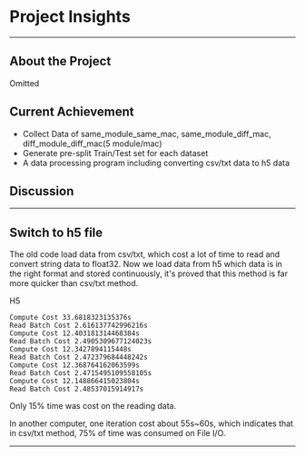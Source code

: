 # **Project  Insights**

***

## About  the  Project
Omitted



## Current Achievement

* Collect Data of same_module_same_mac, same_module_diff_mac, diff_module_diff_mac(5 module/mac)
* Generate pre-split Train/Test set  for each dataset
* A data processing program including converting csv/txt data to h5 data




##  Discussion

***

## Switch to h5 file

The old code load data from csv/txt, which cost a lot of time to read and convert string data to float32. Now we load data from h5 which data is in the right format and stored continuously, it's proved that this method is far more quicker than csv/txt method.

H5

```
Compute Cost 33.6818323135376s
Read Batch Cost 2.616137742996216s
Compute Cost 12.403181314468384s
Read Batch Cost 2.4905309677124023s
Compute Cost 12.3427894115448s
Read Batch Cost 2.472379684448242s
Compute Cost 12.368764162063599s
Read Batch Cost 2.4715495109558105s
Compute Cost 12.148866415023804s
Read Batch Cost 2.48537015914917s
```

Only 15% time was cost on the reading data.

In another computer, one iteration cost about 55s~60s, which indicates that in csv/txt method, 75% of time was consumed on File I/O.

***

